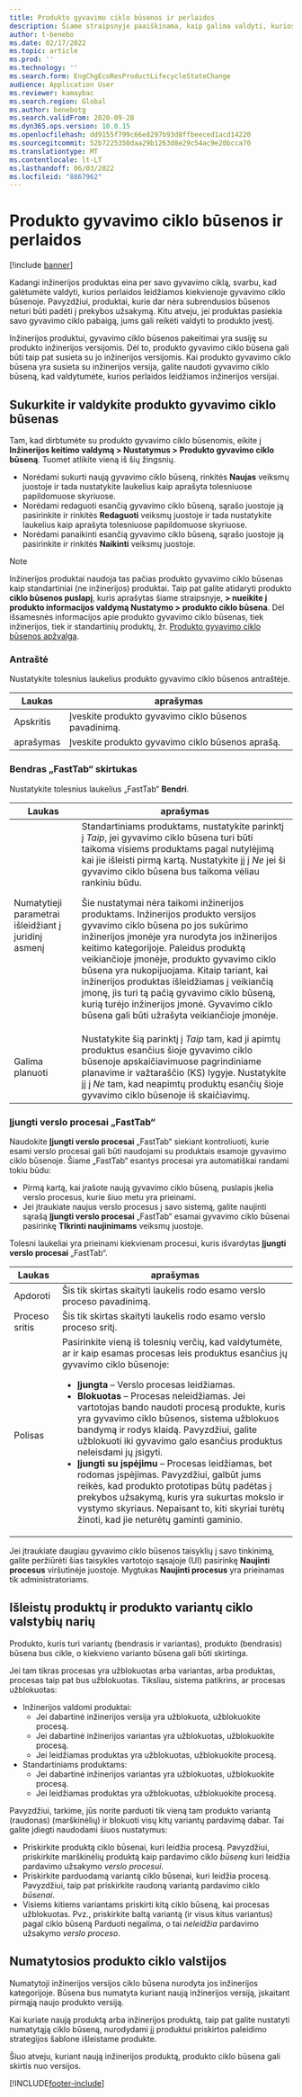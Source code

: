 ```yaml
---
title: Produkto gyvavimo ciklo būsenos ir perlaidos
description: Šiame straipsnyje paaiškinama, kaip galima valdyti, kurios operacijos leidžiamos kiekvienai ciklo būsenai, kai inžinerijos produktas patenka į jo ciklą.
author: t-benebo
ms.date: 02/17/2022
ms.topic: article
ms.prod: ''
ms.technology: ''
ms.search.form: EngChgEcoResProductLifecycleStateChange
audience: Application User
ms.reviewer: kamaybac
ms.search.region: Global
ms.author: benebotg
ms.search.validFrom: 2020-09-28
ms.dyn365.ops.version: 10.0.15
ms.openlocfilehash: dd9155f799c66e8297b93d8ffbeeced1acd14220
ms.sourcegitcommit: 52b7225350daa29b1263d8e29c54ac9e20bcca70
ms.translationtype: MT
ms.contentlocale: lt-LT
ms.lasthandoff: 06/03/2022
ms.locfileid: "8867962"
---
```

# <a name="product-lifecycle-states-and-transactions"></a>Produkto gyvavimo ciklo būsenos ir perlaidos

[!include [banner](../includes/banner.md)]

Kadangi inžinerijos produktas eina per savo gyvavimo ciklą, svarbu, kad galėtumėte valdyti, kurios perlaidos leidžiamos kiekvienoje gyvavimo ciklo būsenoje. Pavyzdžiui, produktai, kurie dar nėra subrendusios būsenos neturi būti padėti į prekybos užsakymą. Kitu atveju, jei produktas pasiekia savo gyvavimo ciklo pabaigą, jums gali reikėti valdyti to produkto įvestį.

Inžinerijos produktui, gyvavimo ciklo būsenos pakeitimai yra susiję su produkto inžinerijos versijomis. Dėl to, produkto gyvavimo ciklo būsena gali būti taip pat susieta su jo inžinerijos versijomis. Kai produkto gyvavimo ciklo būsena yra susieta su inžinerijos versija, galite naudoti gyvavimo ciklo būseną, kad valdytumėte, kurios perlaidos leidžiamos inžinerijos versijai.

## <a name="create-and-manage-product-lifecycle-states"></a>Sukurkite ir valdykite produkto gyvavimo ciklo būsenas

Tam, kad dirbtumėte su produkto gyvavimo ciklo būsenomis, eikite į **Inžinerijos keitimo valdymą \> Nustatymus \> Produkto gyvavimo ciklo būseną**. Tuomet atlikite vieną iš šių žingsnių.

- Norėdami sukurti naują gyvavimo ciklo būseną, rinkitės **Naujas** veiksmų juostoje ir tada nustatykite laukelius kaip aprašyta tolesniuose papildomuose skyriuose.
- Norėdami redaguoti esančią gyvavimo ciklo būseną, sąrašo juostoje ją pasirinkite ir rinkitės **Redaguoti** veiksmų juostoje ir tada nustatykite laukelius kaip aprašyta tolesniuose papildomuose skyriuose.
- Norėdami panaikinti esančią gyvavimo ciklo būseną, sąrašo juostoje ją pasirinkite ir rinkitės **Naikinti** veiksmų juostoje.

> [!NOTE]
> Inžinerijos produktai naudoja tas pačias produkto gyvavimo ciklo būsenas kaip standartiniai (ne inžinerijos) produktai. Taip pat galite atidaryti produkto **ciklo būsenos puslapį**, kuris aprašytas šiame straipsnyje, **\> nueikite į produkto informacijos valdymą Nustatymo \> produkto ciklo būsena**. Dėl išsamesnės informacijos apie produkto gyvavimo ciklo būsenas, tiek inžinerijos, tiek ir standartinių produktų, žr. [Produkto gyvavimo ciklo būsenos apžvalga](../pim/product-lifecycle.md).

### <a name="header"></a>Antraštė

Nustatykite tolesnius laukelius produkto gyvavimo ciklo būsenos antraštėje.

| Laukas | aprašymas |
|---|---|
| Apskritis | Įveskite produkto gyvavimo ciklo būsenos pavadinimą. |
| aprašymas | Įveskite produkto gyvavimo ciklo būsenos aprašą. |

### <a name="general-fasttab"></a>Bendras „FastTab“ skirtukas

Nustatykite tolesnius laukelius „FastTab“ **Bendri**.

| Laukas | aprašymas |
|---|---|
| Numatytieji parametrai išleidžiant į juridinį asmenį | Standartiniams produktams, nustatykite parinktį į *Taip*, jei gyvavimo ciklo būsena turi būti taikoma visiems produktams pagal nutylėjimą kai jie išleisti pirmą kartą. Nustatykite jį į *Ne* jei ši gyvavimo ciklo būsena bus taikoma vėliau rankiniu būdu.<p>Šie nustatymai nėra taikomi inžinerijos produktams. Inžinerijos produkto versijos gyvavimo ciklo būsena po jos sukūrimo inžinerijos įmonėje yra nurodyta jos inžinerijos keitimo kategorijoje. Paleidus produktą veikiančioje įmonėje, produkto gyvavimo ciklo būsena yra nukopijuojama. Kitaip tariant, kai inžinerijos produktas išleidžiamas į veikiančią įmonę, jis turi tą pačią gyvavimo ciklo būseną, kurią turėjo inžinerijos įmonė. Gyvavimo ciklo būsena gali būti užrašyta veikiančioje įmonėje.</p> |
| Galima planuoti | Nustatykite šią parinktį į *Taip* tam, kad ji apimtų produktus esančius šioje gyvavimo ciklo būsenoje apskaičiavimuose pagrindiniame planavime ir važtaraščio (KS) lygyje. Nustatykite jį į *Ne* tam, kad neapimtų produktų esančių šioje gyvavimo ciklo būsenoje iš skaičiavimų. |

### <a name="enabled-business-processes-fasttab"></a>Įjungti verslo procesai „FastTab“

Naudokite **Įjungti verslo procesai** „FastTab“ siekiant kontroliuoti, kurie esami verslo procesai gali būti naudojami su produktais esamoje gyvavimo ciklo būsenoje. Šiame „FastTab“ esantys procesai yra automatiškai randami tokiu būdu:

- Pirmą kartą, kai įrašote naują gyvavimo ciklo būseną, puslapis įkelia verslo procesus, kurie šiuo metu yra prieinami.
- Jei įtraukiate naujus verslo procesus į savo sistemą, galite naujinti sąrašą **Įjungti verslo procesai** „FastTab“ esamai gyvavimo ciklo būsenai pasirinkę **TIkrinti naujinimams** veiksmų juostoje.

Tolesni laukeliai yra prieinami kiekvienam procesui, kuris išvardytas **Įjungti verslo procesai** „FastTab“.

| Laukas | aprašymas |
|---|---|
| Apdoroti | Šis tik skirtas skaityti laukelis rodo esamo verslo proceso pavadinimą. |
| Proceso sritis | Šis tik skirtas skaityti laukelis rodo esamo verslo proceso sritį. |
| Polisas | Pasirinkite vieną iš tolesnių verčių, kad valdytumėte, ar ir kaip esamas procesas leis produktus esančius jų gyvavimo ciklo būsenoje:<ul><li>**Įjungta** – Verslo procesas leidžiamas.</li><li>**Blokuotas** – Procesas neleidžiamas. Jei vartotojas bando naudoti procesą produkte, kuris yra gyvavimo ciklo būsenos, sistema užblokuos bandymą ir rodys klaidą. Pavyzdžiui, galite užblokuoti iki gyvavimo galo esančius produktus neleisdami jų įsigyti.</li><li>**Įjungti su įspėjimu** – Procesas leidžiamas, bet rodomas įspėjimas. Pavyzdžiui, galbūt jums reikės, kad produkto prototipas būtų padėtas į prekybos užsakymą, kuris yra sukurtas mokslo ir vystymo skyriaus. Nepaisant to, kiti skyriai turėtų žinoti, kad jie neturėtų gaminti gaminio.</li></ul> |

Jei įtraukiate daugiau gyvavimo ciklo būsenos taisyklių į savo tinkinimą, galite peržiūrėti šias taisykles vartotojo sąsajoje (UI) pasirinkę **Naujinti procesus** viršutinėje juostoje. Mygtukas **Naujinti procesus** yra prieinamas tik administratoriams.

## <a name="lifecycle-states-for-released-products-and-product-variants"></a>Išleistų produktų ir produkto variantų ciklo valstybių narių

Produkto, kuris turi variantų (bendrasis ir variantas), produkto (bendrasis) būsena bus cikle, o kiekvieno varianto būsena gali būti skirtinga.

Jei tam tikras procesas yra užblokuotas arba variantas, arba produktas, procesas taip pat bus užblokuotas. Tiksliau, sistema patikrins, ar procesas užblokuotas:

- Inžinerijos valdomi produktai:
  - Jei dabartinė inžinerijos versija yra užblokuota, užblokuokite procesą.
  - Jei dabartinė inžinerijos variantas yra užblokuotas, užblokuokite procesą.
  - Jei leidžiamas produktas yra užblokuotas, užblokuokite procesą.
- Standartiniams produktams:
  - Jei dabartinė inžinerijos variantas yra užblokuotas, užblokuokite procesą.
  - Jei leidžiamas produktas yra užblokuotas, užblokuokite procesą.

Pavyzdžiui, tarkime, jūs norite parduoti tik vieną tam produkto variantą (raudonas) (marškinėlių) ir blokuoti visų kitų variantų pardavimą dabar. Tai galite įdiegti naudodami šiuos nustatymus:

- Priskirkite produktą ciklo būsenai, kuri leidžia procesą. Pavyzdžiui, priskirkite marškinėlių produktą kaip pardavimo ciklo *būseną* kuri leidžia pardavimo užsakymo *verslo procesui*.
- Priskirkite parduodamą variantą ciklo būsenai, kuri leidžia procesą. Pavyzdžiui, taip pat priskirkite raudoną variantą pardavimo ciklo *būsenai*.
- Visiems kitiems variantams priskirti kitą ciklo būseną, kai procesas užblokuotas. Pvz., priskirkite baltą variantą (ir visus kitus variantus) pagal ciklo būseną Parduoti negalima, o tai *neleidžia* pardavimo užsakymo *verslo proceso*.

## <a name="default-product-lifecycle-states"></a>Numatytosios produkto ciklo valstijos

Numatytoji inžinerijos versijos ciklo būsena nurodyta jos inžinerijos kategorijoje. Būsena bus numatyta kuriant naują inžinerijos versiją, įskaitant pirmąją naujo produkto versiją.

Kai kuriate naują produktą arba inžinerijos produktą, taip pat galite nustatyti numatytąją ciklo būseną, nurodydami jį produktui priskirtos paleidimo strategijos šablone išleistame produkte.

Šiuo atveju, kuriant naują inžinerijos produktą, produkto ciklo būsena gali skirtis nuo versijos.

[!INCLUDE[footer-include](../../includes/footer-banner.md)]
